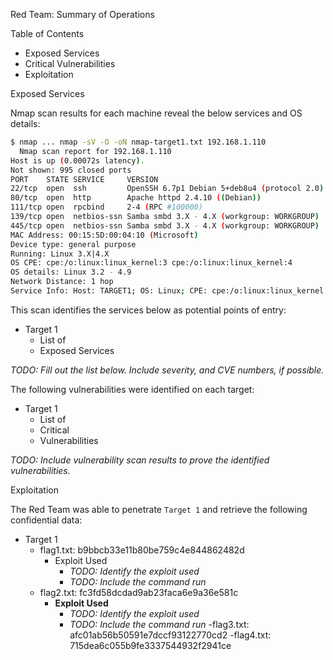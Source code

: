 Red Team: Summary of Operations

Table of Contents
- Exposed Services
- Critical Vulnerabilities
- Exploitation

Exposed Services


Nmap scan results for each machine reveal the below services and OS details:

```bash
$ nmap ... nmap -sV -O -oN nmap-target1.txt 192.168.1.110
  Nmap scan report for 192.168.1.110
Host is up (0.00072s latency).
Not shown: 995 closed ports
PORT    STATE SERVICE     VERSION
22/tcp  open  ssh         OpenSSH 6.7p1 Debian 5+deb8u4 (protocol 2.0)
80/tcp  open  http        Apache httpd 2.4.10 ((Debian))
111/tcp open  rpcbind     2-4 (RPC #100000)
139/tcp open  netbios-ssn Samba smbd 3.X - 4.X (workgroup: WORKGROUP)
445/tcp open  netbios-ssn Samba smbd 3.X - 4.X (workgroup: WORKGROUP)
MAC Address: 00:15:5D:00:04:10 (Microsoft)
Device type: general purpose
Running: Linux 3.X|4.X
OS CPE: cpe:/o:linux:linux_kernel:3 cpe:/o:linux:linux_kernel:4
OS details: Linux 3.2 - 4.9
Network Distance: 1 hop
Service Info: Host: TARGET1; OS: Linux; CPE: cpe:/o:linux:linux_kernel
```

This scan identifies the services below as potential points of entry:
- Target 1
  - List of
  - Exposed Services

_TODO: Fill out the list below. Include severity, and CVE numbers, if possible._

The following vulnerabilities were identified on each target:
- Target 1
  - List of
  - Critical
  - Vulnerabilities

_TODO: Include vulnerability scan results to prove the identified vulnerabilities._

Exploitation


The Red Team was able to penetrate `Target 1` and retrieve the following confidential data:
- Target 1
  - flag1.txt: b9bbcb33e11b80be759c4e844862482d
    - Exploit Used
      - _TODO: Identify the exploit used_
      - _TODO: Include the command run_
  - flag2.txt: fc3fd58dcdad9ab23faca6e9a36e581c
    - **Exploit Used**
      - _TODO: Identify the exploit used_
      - _TODO: Include the command run_
      -flag3.txt: afc01ab56b50591e7dccf93122770cd2
      -flag4.txt: 715dea6c055b9fe3337544932f2941ce